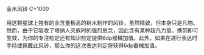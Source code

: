 <title>金木风铃</title>
<meta name="GENERATOR" content="WinCHM">
<meta http-equiv="Content-Type" content="text/html; charset=gb2312">
<br>金木风铃 C+1000
<br>
<br>用这颗星球上独有的金含量极高的树木制作的风铃，虽然精致，但本身只是凡物。然而，由于它吸收了塔纳人灭族时的强烈思念，因此含有某种超凡力量。携带即可生效，为你的专注检定还有知识检定提供6dp器械加值。此外，如果在进行表达时手持或佩戴此风铃，那么你的这次表达判定将获得6dp器械加值。
<br>